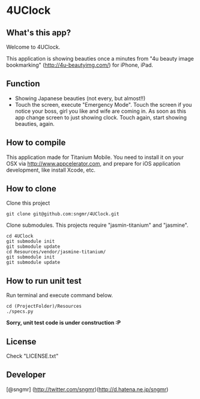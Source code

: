 4UClock
=======

What's this app?
----------------
Welcome to 4UClock.

This application is showing beauties once a minutes from "4u beauty image bookmarking" (<http://4u-beautyimg.com/>) for iPhone, iPad.

Function
---------------------
+ Showing Japanese beauties (not every, but almost!!) 
+ Touch the screen, execute "Emergency Mode". Touch the screen if you notice your boss, girl you like and wife are coming in. As soon as this app change screen to just showing clock. Touch again, start showing beauties, again.

How to compile
--------------
This application made for Titanium Mobile. You need to install it on your OSX via http://www.appcelerator.com, and prepare for iOS application development, like install Xcode, etc.

How to clone
------------
Clone this project

    git clone git@github.com:sngmr/4UClock.git

Clone submodules. This projects require "jasmin-titanium" and "jasmine".

    cd 4UClock
    git submodule init
    git submodule update
    cd Resources/vendor/jasmine-titanium/
    git submodule init
    git submodule update
    
How to run unit test
--------------------
Run terminal and execute command below.

    cd (ProjectFolder)/Resources
    ./specs.py
    
**Sorry, unit test code is under construction :P**

License
-------
Check "LICENSE.txt"

Developer
---------
[@sngmr] (http://twitter.com/sngmr)(<http://d.hatena.ne.jp/sngmr>)